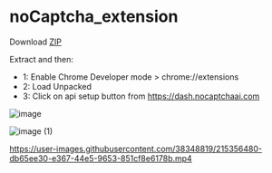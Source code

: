 # noCaptcha_extension

Download [ZIP](https://github.com/noCaptchaAi/noCaptcha_extension/archive/refs/heads/main.zip)

Extract and then:

- 1: Enable Chrome Developer mode > chrome://extensions
- 2: Load Unpacked
- 3: Click on api setup button from https://dash.nocaptchaai.com

![image](https://user-images.githubusercontent.com/38348819/215356988-aed4c142-785a-4ca5-9814-09b7718ed8ce.png)



![image (1)](https://user-images.githubusercontent.com/38348819/215356636-e04af27b-a454-405b-9d01-cbd08e97ab73.png)


https://user-images.githubusercontent.com/38348819/215356480-db65ee30-e367-44e5-9653-851cf8e6178b.mp4

